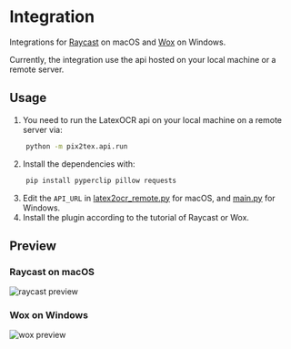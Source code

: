 # Integration 

Integrations for [Raycast](https://www.raycast.com/) on macOS and [Wox](https://github.com/Wox-launcher/Wox) on Windows.

Currently, the integration use the api hosted on your local machine or a remote server.

## Usage

1. You need to run the LatexOCR api on your local machine on a remote server via:

```bash
    python -m pix2tex.api.run
```

2. Install the dependencies with:

```bash
    pip install pyperclip pillow requests
```

3. Edit the `API_URL` in [latex2ocr_remote.py](raycast/latex2ocr_remote.py) for macOS, and [main.py](Wox.Plugin.LatexOCR/main.py) for Windows.
4. Install the plugin according to the tutorial of Raycast or Wox.

## Preview

### Raycast on macOS

![raycast preview](raycast.gif)

### Wox on Windows

![wox preview](wox.gif)